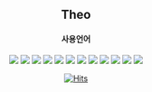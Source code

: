 <div align=center>
  
<!-- ![header](https://capsule-render.vercel.app/api?&fontSize=70&reversal=true&color=auto&animation=fadeIn&fontColor=d6ace6) -->
  
 ## Theo
  
 
 #### 사용언어
  <img src="https://img.shields.io/badge/react%20-%2320232a.svg?&style=flat-square&logo=react&logoColor=%2361DAFB"/>
  <img src="https://img.shields.io/badge/Vue.js-35495E?style=flat-square&logo=vuedotjs&logoColor=4FC08D"/>
   <img src="https://img.shields.io/badge/nginx%20-%23009639.svg?&style=flat-square&logo=nginx&logoColor=white"/>
  <img src="https://img.shields.io/badge/HTML5-E34F26?style=flat-square&logo=HTML5&logoColor=white" /> 
  <img src="https://img.shields.io/badge/CSS3-1572B6?style=flat-square&logo=CSS3&logoColor=white" /> 
  <img src="https://img.shields.io/badge/JavaScript-F7DF1E?style=flat-square&logo=JavaScript&logoColor=white" /> <img src="https://img.shields.io/badge/TypeScript-3178C6?style=flat-square&logo=TypeScript&logoColor=white" /> 
  <img src="https://img.shields.io/badge/Node.js-339933?style=flat-square&logo=Node.js&logoColor=white" /> 
  <img src="https://img.shields.io/badge/Express-000000?style=flat-square&logo=Express&logoColor=blank" /> 
  <img src="https://img.shields.io/badge/MySQL-4479A1?style=flat-square&logo=MySQL&logoColor=white" /> 
  <img src="https://img.shields.io/badge/MongoDB-47A248?style=flat-square&logo=MongoDB&logoColor=white" />
  <img src="https://img.shields.io/badge/JSON%20Web%20Tokens-000000?style=flat-square&logo=JSON%20Web%20Tokens&logoColor=white" /> 


 
  
[![Hits](https://hits.seeyoufarm.com/api/count/incr/badge.svg?url=https%3A%2F%2Fgithub.com%2Ftheo-kkk&count_bg=%2379C83D&title_bg=%23555555&icon=&icon_color=%23E7E7E7&title=hits&edge_flat=false)](https://hits.seeyoufarm.com)  

<!-- ![footer](https://capsule-render.vercel.app/api?section=footer&color=auto) -->
  
</div>
